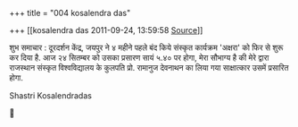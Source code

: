 +++
title = "004 kosalendra das"

+++
[[kosalendra das	2011-09-24, 13:59:58 [Source](https://groups.google.com/g/bvparishat/c/DNBodNzqYJk)]]



शुभ समाचार : दूरदर्शन केंद्र, जयपुर ने ४ महीने पहले बंद किये संस्कृत कार्यक्रम 'अक्षरा' को फिर से शुरू कर दिया है. आज २४ सितम्बर को उसका प्रसारण सायं ५.४० पर होगा, मेरा सौभाग्य है की मेरे द्वारा राजस्थान संस्कृत विश्वविद्यालय के कुलपति प्रो. रामानुज देवनाथन का लिया गया साक्षात्कार उसमें प्रसारित होगा.



Shastri Kosalendradas



